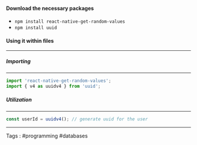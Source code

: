 #### Download the necessary packages
- `npm install react-native-get-random-values`
- `npm install uuid`
#### Using it within files 
___
##### Importing 
___
```javascript
import 'react-native-get-random-values';
import { v4 as uuidv4 } from 'uuid';
```
##### Utilization
___
```javascript
const userId = uuidv4(); // generate uuid for the user 
```

____
Tags : #programming #databases 